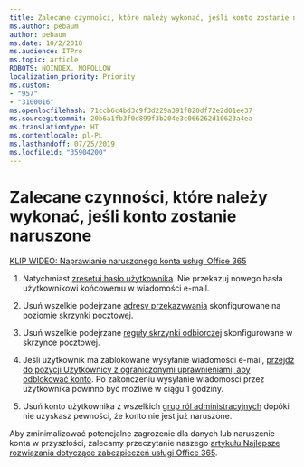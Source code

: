 ```yaml
---
title: Zalecane czynności, które należy wykonać, jeśli konto zostanie naruszone
ms.author: pebaum
author: pebaum
ms.date: 10/2/2018
ms.audience: ITPro
ms.topic: article
ROBOTS: NOINDEX, NOFOLLOW
localization_priority: Priority
ms.custom:
- "957"
- "3100016"
ms.openlocfilehash: 71ccb6c4bd3c9f3d229a391f820df72e2d01ee37
ms.sourcegitcommit: 20b6a1fb3f0d899f3b204e3c066262d10623a4ea
ms.translationtype: HT
ms.contentlocale: pl-PL
ms.lasthandoff: 07/25/2019
ms.locfileid: "35904200"
---
```

# <a name="recommended-steps-to-take-if-an-account-is-compromised"></a>Zalecane czynności, które należy wykonać, jeśli konto zostanie naruszone

[KLIP WIDEO: Naprawianie naruszonego konta usługi Office 365](https://www.microsoft.com/videoplayer/embed/RE2jvOb?pid=ocpVideo0-innerdiv-oneplayer&amp;postJsllMsg=true&amp;maskLevel=20&amp;autoplay=true)
  
1. Natychmiast [zresetuj hasło użytkownika](https://support.office.com/article/7a5d073b-7fae-4aa5-8f96-9ecd041aba9c). Nie przekazuj nowego hasła użytkownikowi końcowemu w wiadomości e-mail.

2. Usuń wszelkie podejrzane [adresy przekazywania](https://support.office.com/article/ab5eb117-0f22-4fa7-a662-3a6bdb0add74) skonfigurowane na poziomie skrzynki pocztowej.

3. Usuń wszelkie podejrzane [reguły skrzynki odbiorczej](https://support.office.com/article/1433E3A0-7FB0-4999-B536-50E05CB67FED) skonfigurowane w skrzynce pocztowej.

4. Jeśli użytkownik ma zablokowane wysyłanie wiadomości e-mail, [przejdź do pozycji Użytkownicy z ograniczonymi uprawnieniami, aby odblokować konto](https://protection.office.com/?hash=/restrictedusers). Po zakończeniu wysyłanie wiadomości przez użytkownika powinno być możliwe w ciągu 1 godziny.

5. Usuń konto użytkownika z wszelkich [grup ról administracyjnych](https://support.office.com/article/eac4d046-1afd-4f1a-85fc-8219c79e1504) dopóki nie uzyskasz pewności, że konto nie jest już naruszone.

Aby zminimalizować potencjalne zagrożenie dla danych lub naruszenie konta w przyszłości, zalecamy przeczytanie naszego [artykułu Najlepsze rozwiązania dotyczące zabezpieczeń usługi Office 365](https://support.office.com/article/9295e396-e53d-49b9-ae9b-0b5828cdedc3).
  